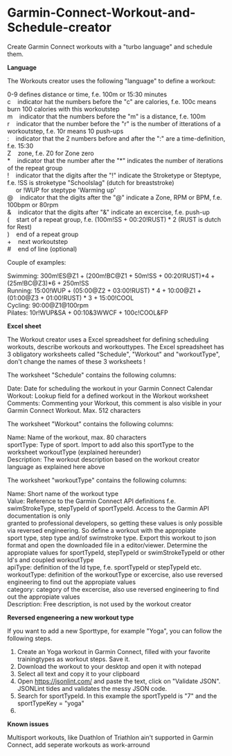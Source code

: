 # Garmin-Connect-Workout-and-Schedule-creator
Create Garmin Connect workouts with a "turbo language" and schedule them.

**Language**

The Workouts creator uses the following "language" to define a workout:

  0-9&nbsp;defines distance or time, f.e. 100m or 15:30 minutes<br>
  c&nbsp;&nbsp;&nbsp;&nbsp;indicator hat the numbers before the "c" are calories, f.e. 100c means burn 100 calories with this workoutstep<br>
  m&nbsp;&nbsp;&nbsp;&nbsp;indicator that the numbers before the "m" is a distance, f.e. 100m<br>
  r&nbsp;&nbsp;&nbsp;&nbsp;indicator that the number before the "r" is the number of itterations of a workoutstep, f.e. 10r means 10 push-ups<br>
  :&nbsp;&nbsp;&nbsp;&nbsp;indicator that the 2 numbers before and after the ":" are a time-definition, f.e. 15:30<br>
  Z&nbsp;&nbsp;&nbsp;&nbsp;zone, f.e. Z0 for Zone zero<br>
  \*&nbsp;&nbsp;&nbsp;&nbsp;indicator that the number after the "*" indicates the number of iterations of the repeat group<br>
  !&nbsp;&nbsp;&nbsp;&nbsp;indicator that the digits after the "!" indicate the Stroketype or Steptype, f.e. !SS is stroketype "Schoolslag" (dutch for breaststroke)<br> 
  &nbsp;&nbsp;&nbsp;&nbsp;&nbsp;or !WUP for steptype 'Warming up'<br>
  @&nbsp;&nbsp;&nbsp;&nbsp;indicator that the digits after the "@" indicate a Zone, RPM or BPM, f.e. 100bpm or 80rpm<br>
  &&nbsp;&nbsp;&nbsp;&nbsp;indicator that the digits after "&" indicate an excercise, f.e. push-up<br>
  (&nbsp;&nbsp;&nbsp;&nbsp;start of a repeat group, f.e. (100m!SS + 00:20!RUST) * 2 (RUST is dutch for Rest)<br>
  )&nbsp;&nbsp;&nbsp;&nbsp;end of a repeat group<br>
  +&nbsp;&nbsp;&nbsp;&nbsp;next workoutstep<br>
  #&nbsp;&nbsp;&nbsp;&nbsp;end of line (optional)<br>
  
Couple of examples:

  Swimming: 300m!ES@Z1 + (200m!BC@Z1 + 50m!SS + 00:20!RUST)*4 + (25m!BC@Z3)*6 + 250m!SS<br>
  Running:  15:00!WUP + (05:00@Z2 + 03:00!RUST) * 4 + 10:00@Z1 + (01:00@Z3 + 01:00!RUST) * 3 + 15:00!COOL<br>
  Cycling:  90:00@Z1@100rpm<br>
  Pilates:  10r!WUP&SA + 00:10&3WWCF + 100c!COOL&FP<br>

**Excel sheet**

The Workout creator uses a Excel spreadsheet for defining scheduling workouts, describe workouts and workouttypes. The Excel spreadsheet has 3 obligatory worksheets called "Schedule", "Workout" and "workoutType", don't change the names of these 3 worksheets !

The worksheet "Schedule" contains the following columns:

  Date:         Date for scheduling the workout in your Garmin Connect Calendar<br>
  Workout:      Lookup field for a defined workout in the Workout worksheet<br>
  Comments:     Commenting your Workout, this comment is also visible in your Garmin Connect Workout. Max. 512 characters<br>
  
The worksheet "Workout" contains the following columns:

  Name:         Name of the workout, max. 80 characters<br>
  sportType:    Type of sport. Import to add also this sportType to the worksheet workoutType (explained hereunder)<br>
  Description:  The workout description based on the workout creator language as explained here above<br>
  
The worksheet "workoutType" contains the following columns:

  Name:         Short name of the workout type<br>
  Value:        Reference to the Garmin Connect API definitions f.e. swimStrokeType, stepTypeId of sportTypeId. Access to the Garmin API documentation is only<br>
		granted to professional developers, so getting these values is only possible via reversed engineering. So define a workout with the appropiate<br>
		sport type, step type and/of swimstroke type. Export this workout to json format and open the downloaded file in a editor/viewer. Determine the<br>
		appropiate values for sportTypeId, stepTypeId or swimStrokeTypeId or other Id's and coupled workoutType<br>
  apiType:	definition of the Id type, f.e. sportTypeId or stepTypeId etc.<br>
  workoutType:	definition of the workoutType or excercise, also use reversed engineering to find out the appropiate values<br>
  category:	category of the excercise, also use reversed engineering to find out the appropiate values<br>
  Description:	Free description, is not used by the workout creator<br>

**Reversed engeneering a new workout type**

If you want to add a new Sporttype, for example "Yoga", you can follow the following steps.
1)  Create an Yoga workout in Garmin Connect, filled with your favorite trainingtypes as workout steps. Save it.
2)  Download the workout to your desktop and open it with notepad
3)  Select all text and copy it to your clipboard
4)  Open https://jsonlint.com/ and paste the text, click on "Validate JSON". JSONLint tides and validates the messy JSON code.
5)  Search for sportTypeId. In this example the sportTypeId is "7" and the sportTypeKey = "yoga"
6)  

**Known issues**

Multisport workouts, like Duathlon of Triathlon ain't supported in Garmin Connect, add seperate workouts as work-arround

